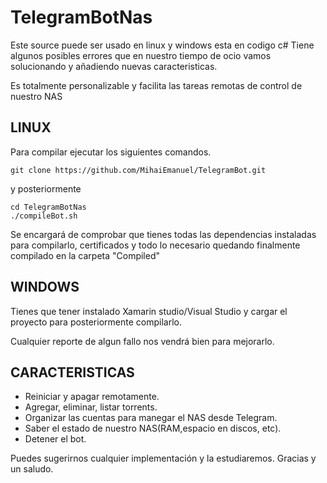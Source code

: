 # TelegramBotNas

Este source puede ser usado en linux y windows esta en codigo c#
Tiene algunos posibles errores que en nuestro tiempo de ocio vamos 
solucionando y añadiendo nuevas caracteristicas.

Es totalmente personalizable y facilita las tareas remotas de 
control de nuestro NAS

LINUX
--------------
Para compilar ejecutar los siguientes comandos.
```
git clone https://github.com/MihaiEmanuel/TelegramBot.git
```
y posteriormente

```
cd TelegramBotNas
./compileBot.sh
```
Se encargará de comprobar que tienes todas las dependencias instaladas para compilarlo, certificados
y todo lo necesario quedando finalmente compilado en la carpeta "Compiled"

WINDOWS
--------------
Tienes que tener instalado Xamarin studio/Visual Studio y cargar el proyecto para posteriormente 
compilarlo.



Cualquier reporte de algun fallo nos vendrá bien para mejorarlo.

CARACTERISTICAS
--------------
- Reiniciar y apagar remotamente.
- Agregar, eliminar, listar torrents.
- Organizar las cuentas para manegar el NAS desde Telegram.
- Saber el estado de nuestro NAS(RAM,espacio en discos, etc).
- Detener el bot.


Puedes sugerirnos cualquier implementación y la estudiaremos.
Gracias y un saludo.

